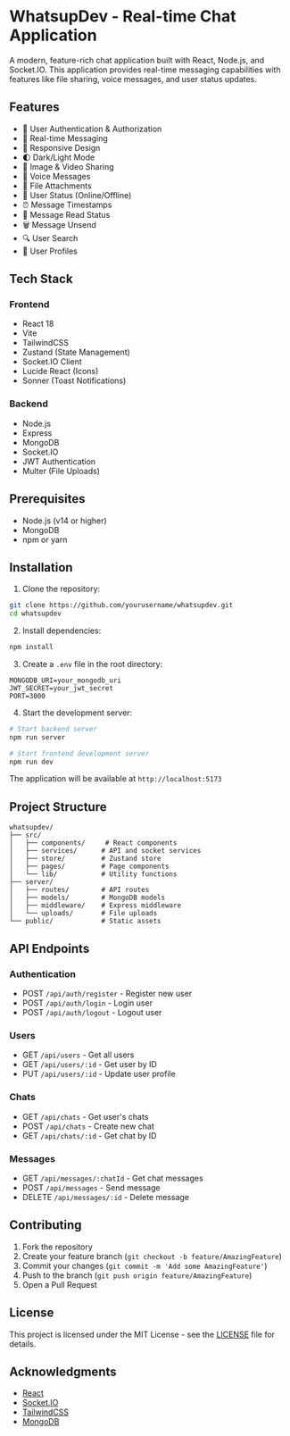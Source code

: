 # WhatsupDev - Real-time Chat Application

A modern, feature-rich chat application built with React, Node.js, and Socket.IO. This application provides real-time messaging capabilities with features like file sharing, voice messages, and user status updates.

## Features

- 🔐 User Authentication & Authorization
- 💬 Real-time Messaging
- 📱 Responsive Design
- 🌓 Dark/Light Mode
- 📸 Image & Video Sharing
- 🎤 Voice Messages
- 📄 File Attachments
- 👥 User Status (Online/Offline)
- ⏰ Message Timestamps
- 🔄 Message Read Status
- 🗑️ Message Unsend
- 🔍 User Search
- 👤 User Profiles

## Tech Stack

### Frontend
- React 18
- Vite
- TailwindCSS
- Zustand (State Management)
- Socket.IO Client
- Lucide React (Icons)
- Sonner (Toast Notifications)

### Backend
- Node.js
- Express
- MongoDB
- Socket.IO
- JWT Authentication
- Multer (File Uploads)

## Prerequisites

- Node.js (v14 or higher)
- MongoDB
- npm or yarn

## Installation

1. Clone the repository:
```bash
git clone https://github.com/yourusername/whatsupdev.git
cd whatsupdev
```

2. Install dependencies:
```bash
npm install
```

3. Create a `.env` file in the root directory:
```env
MONGODB_URI=your_mongodb_uri
JWT_SECRET=your_jwt_secret
PORT=3000
```

4. Start the development server:
```bash
# Start backend server
npm run server

# Start frontend development server
npm run dev
```

The application will be available at `http://localhost:5173`

## Project Structure

```
whatsupdev/
├── src/
│   ├── components/     # React components
│   ├── services/      # API and socket services
│   ├── store/         # Zustand store
│   ├── pages/         # Page components
│   └── lib/           # Utility functions
├── server/
│   ├── routes/        # API routes
│   ├── models/        # MongoDB models
│   ├── middleware/    # Express middleware
│   └── uploads/       # File uploads
└── public/            # Static assets
```

## API Endpoints

### Authentication
- POST `/api/auth/register` - Register new user
- POST `/api/auth/login` - Login user
- POST `/api/auth/logout` - Logout user

### Users
- GET `/api/users` - Get all users
- GET `/api/users/:id` - Get user by ID
- PUT `/api/users/:id` - Update user profile

### Chats
- GET `/api/chats` - Get user's chats
- POST `/api/chats` - Create new chat
- GET `/api/chats/:id` - Get chat by ID

### Messages
- GET `/api/messages/:chatId` - Get chat messages
- POST `/api/messages` - Send message
- DELETE `/api/messages/:id` - Delete message

## Contributing

1. Fork the repository
2. Create your feature branch (`git checkout -b feature/AmazingFeature`)
3. Commit your changes (`git commit -m 'Add some AmazingFeature'`)
4. Push to the branch (`git push origin feature/AmazingFeature`)
5. Open a Pull Request

## License

This project is licensed under the MIT License - see the [LICENSE](LICENSE) file for details.

## Acknowledgments

- [React](https://reactjs.org/)
- [Socket.IO](https://socket.io/)
- [TailwindCSS](https://tailwindcss.com/)
- [MongoDB](https://www.mongodb.com/) 